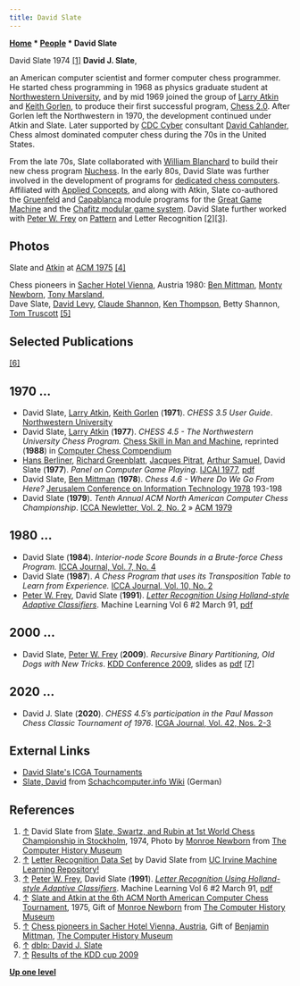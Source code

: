 ```yaml
---
title: David Slate
---
```

**[Home](Home "Home") * [People](People "People") * David Slate**

[](http://www.computerhistory.org/chess/full_record.php?iid=stl-430b9bbdafbd8) David Slate 1974 <a id="cite-note-1" href="#cite-ref-1">[1]</a>
**David J. Slate**,

an American computer scientist and former computer chess programmer. He started chess programming in 1968 as physics graduate student at [Northwestern University](Northwestern_University "Northwestern University"), and by mid 1969 joined the group of [Larry Atkin](Larry_Atkin "Larry Atkin") and [Keith Gorlen](Keith_Gorlen "Keith Gorlen"), to produce their first successful program, [Chess 2.0](</Chess_(Program)> "Chess (Program)"). After Gorlen left the Northwestern in 1970, the development continued under Atkin and Slate. Later supported by [CDC Cyber](https://en.wikipedia.org/wiki/CDC_Cyber) consultant [David Cahlander](David_Cahlander "David Cahlander"), Chess almost dominated computer chess during the 70s in the United States.

From the late 70s, Slate collaborated with [William Blanchard](William_Blanchard "William Blanchard") to build their new chess program [Nuchess](Nuchess "Nuchess"). In the early 80s, David Slate was further involved in the development of programs for [dedicated chess computers](Dedicated_Chess_Computers "Dedicated Chess Computers"). Affiliated with [Applied Concepts](Applied_Concepts "Applied Concepts"), and along with Atkin, Slate co-authored the [Gruenfeld](Morphy#Gruenfeld "Morphy") and [Capablanca](Morphy#Capablanca "Morphy") module programs for the [Great Game Machine](Great_Game_Machine "Great Game Machine") and the [Chafitz modular game system](Chafitz_Modular_Game_System "Chafitz Modular Game System"). David Slate further worked with [Peter W. Frey](Peter_W._Frey "Peter W. Frey") on [Pattern](Pattern_Recognition "Pattern Recognition") and Letter Recognition <a id="cite-note-2" href="#cite-ref-2">[2]</a><a id="cite-note-3" href="#cite-ref-3">[3]</a>.

## Photos

[](http://www.computerhistory.org/chess/full_record.php?iid=stl-431f4cc15f2c0)
Slate and [Atkin](Larry_Atkin "Larry Atkin") at [ACM 1975](ACM_1975 "ACM 1975") <a id="cite-note-4" href="#cite-ref-4">[4]</a>

[](http://www.computerhistory.org/collections/accession/102665753)
Chess pioneers in [Sacher Hotel Vienna](https://en.wikipedia.org/wiki/Hotel_Sacher), Austria 1980: [Ben Mittman](Ben_Mittman "Ben Mittman"), [Monty Newborn](Monroe_Newborn "Monroe Newborn"), [Tony Marsland](Tony_Marsland "Tony Marsland"),\
Dave Slate, [David Levy](David_Levy "David Levy"), [Claude Shannon](Claude_Shannon "Claude Shannon"), [Ken Thompson](Ken_Thompson "Ken Thompson"), Betty Shannon, [Tom Truscott](Tom_Truscott "Tom Truscott") <a id="cite-note-5" href="#cite-ref-5">[5]</a>

## Selected Publications

<a id="cite-note-6" href="#cite-ref-6">[6]</a>

## 1970 ...

- David Slate, [Larry Atkin](Larry_Atkin "Larry Atkin"), [Keith Gorlen](Keith_Gorlen "Keith Gorlen") (**1971**). *CHESS 3.5 User Guide*. [Northwestern University](Northwestern_University "Northwestern University")
- David Slate, [Larry Atkin](Larry_Atkin "Larry Atkin") (**1977**). *CHESS 4.5 - The Northwestern University Chess Program.* [Chess Skill in Man and Machine](Chess_Skill_in_Man_and_Machine "Chess Skill in Man and Machine"), reprinted (**1988**) in [Computer Chess Compendium](Computer_Chess_Compendium "Computer Chess Compendium")
- [Hans Berliner](Hans_Berliner "Hans Berliner"), [Richard Greenblatt](Richard_Greenblatt "Richard Greenblatt"), [Jacques Pitrat](Jacques_Pitrat "Jacques Pitrat"), [Arthur Samuel](Arthur_Samuel "Arthur Samuel"), David Slate (**1977**). *Panel on Computer Game Playing*. [IJCAI 1977](Conferences#IJCAI1977 "Conferences"), [pdf](http://ijcai.org/Past%20Proceedings/IJCAI-77-VOL2/PDF/087.pdf)
- David Slate, [Ben Mittman](Ben_Mittman "Ben Mittman") (**1978**). *Chess 4.6 - Where Do We Go From Here?* [Jerusalem Conference on Information Technology 1978](http://www.informatik.uni-trier.de/~ley/db/conf/jcit/jcit78.html#SlateM78) 193-198
- David Slate (**1979**). *Tenth Annual ACM North American Computer Chess Championship*. [ICCA Newletter, Vol. 2, No. 2](ICGA_Journal#2_2 "ICGA Journal") » [ACM 1979](ACM_1979 "ACM 1979")

## 1980 ...

- David Slate (**1984**). *Interior-node Score Bounds in a Brute-force Chess Program.* [ICCA Journal, Vol. 7, No. 4](ICGA_Journal#7_4 "ICGA Journal")
- David Slate (**1987**). *A Chess Program that uses its Transposition Table to Learn from Experience.* [ICCA Journal, Vol. 10, No. 2](ICGA_Journal#10_2 "ICGA Journal")
- [Peter W. Frey](Peter_W._Frey "Peter W. Frey"), David Slate (**1991**). *[Letter Recognition Using Holland-style Adaptive Classifiers](http://www.springerlink.com/content/x83328826p16u32u/)*. Machine Learning Vol 6 #2 March 91, [pdf](http://www.springerlink.com/content/x83328826p16u32u/fulltext.pdf)

## 2000 ...

- David Slate, [Peter W. Frey](Peter_W._Frey "Peter W. Frey") (**2009**). *Recursive Binary Partitioning, Old Dogs with New Tricks*. [KDD Conference 2009](http://www.sigkdd.org/kdd2009/index.html), slides as [pdf](http://clopinet.com/isabelle/Projects/KDDcup09/Slides/Frey_slides.pdf) <a id="cite-note-7" href="#cite-ref-7">[7]</a>

## 2020 ...

- David J. Slate (**2020**). *CHESS 4.5’s participation in the Paul Masson Chess Classic Tournament of 1976*. [ICGA Journal, Vol. 42, Nos. 2-3](ICGA_Journal#42_23 "ICGA Journal")

## External Links

- [David Slate's ICGA Tournaments](https://www.game-ai-forum.org/icga-tournaments/person.php?id=129)
- [Slate, David](https://www.schach-computer.info/wiki/index.php?title=Slate,_David) from [Schachcomputer.info Wiki](http://www.schach-computer.info/wiki/index.php/Hauptseite_En) (German)

## References

1. <a id="cite-ref-1" href="#cite-note-1">↑</a> David Slate from [Slate, Swartz, and Rubin at 1st World Chess Championship in Stockholm](http://www.computerhistory.org/chess/full_record.php?iid=stl-430b9bbdafbd8), 1974, Photo by [Monroe Newborn](Monroe_Newborn "Monroe Newborn") from [The Computer History Museum](The_Computer_History_Museum "The Computer History Museum")
1. <a id="cite-ref-2" href="#cite-note-2">↑</a> [Letter Recognition Data Set](http://archive.ics.uci.edu/ml/datasets/Letter+Recognition) by David Slate from [UC Irvine Machine Learning Repository!](http://archive.ics.uci.edu/ml/index.html)
1. <a id="cite-ref-3" href="#cite-note-3">↑</a> [Peter W. Frey](Peter_W._Frey "Peter W. Frey"), David Slate (**1991**). *[Letter Recognition Using Holland-style Adaptive Classifiers](http://www.springerlink.com/content/x83328826p16u32u/)*. Machine Learning Vol 6 #2 March 91, [pdf](http://www.springerlink.com/content/x83328826p16u32u/fulltext.pdf)
1. <a id="cite-ref-4" href="#cite-note-4">↑</a> [Slate and Atkin at the 6th ACM North American Computer Chess Tournament](http://www.computerhistory.org/chess/full_record.php?iid=stl-431f4cc15f2c0), 1975, Gift of [Monroe Newborn](Monroe_Newborn "Monroe Newborn") from [The Computer History Museum](The_Computer_History_Museum "The Computer History Museum")
1. <a id="cite-ref-5" href="#cite-note-5">↑</a> [Chess pioneers in Sacher Hotel Vienna, Austria](http://www.computerhistory.org/collections/accession/102665753), Gift of [Benjamin Mittman](Ben_Mittman "Ben Mittman"), [The Computer History Museum](The_Computer_History_Museum "The Computer History Museum")
1. <a id="cite-ref-6" href="#cite-note-6">↑</a> [dblp: David J. Slate](https://dblp.uni-trier.de/pers/hd/s/Slate:David_J=)
1. <a id="cite-ref-7" href="#cite-note-7">↑</a> [Results of the KDD cup 2009](http://www.kddcup-orange.com/winners.php)

**[Up one level](People "People")**

